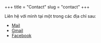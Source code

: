 +++
title = "Contact"
slug = "contact"
+++

Liên hệ với mình tại một trong các địa chỉ sau:

- [Mail](mailto:miti99@mail.com)
- [Gmail](mailto:minhtienit99@gmail.com)
- [Facebook](https://facebook.com/miti99/)
